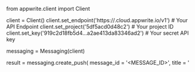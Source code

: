 from appwrite.client import Client

client = Client()
client.set_endpoint('https://<REGION>.cloud.appwrite.io/v1') # Your API Endpoint
client.set_project('5df5acd0d48c2') # Your project ID
client.set_key('919c2d18fb5d4...a2ae413da83346ad2') # Your secret API key

messaging = Messaging(client)

result = messaging.create_push(
    message_id = '<MESSAGE_ID>',
    title = '<TITLE>',
    body = '<BODY>',
    topics = [], # optional
    users = [], # optional
    targets = [], # optional
    data = {}, # optional
    action = '<ACTION>', # optional
    image = '[ID1:ID2]', # optional
    icon = '<ICON>', # optional
    sound = '<SOUND>', # optional
    color = '<COLOR>', # optional
    tag = '<TAG>', # optional
    badge = '<BADGE>', # optional
    draft = False, # optional
    scheduled_at = '' # optional
)
